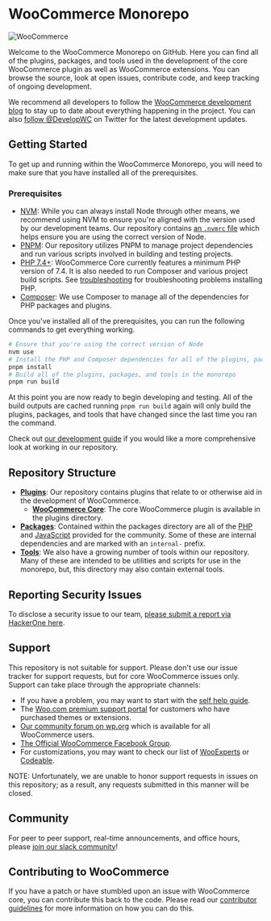 # WooCommerce Monorepo

![WooCommerce](https://woo.com/wp-content/themes/woo/images/logo-woocommerce@2x.png)

Welcome to the WooCommerce Monorepo on GitHub. Here you can find all of the plugins, packages, and tools used in the development of the core WooCommerce plugin as well as WooCommerce extensions. You can browse the source, look at open issues, contribute code, and keep tracking of ongoing development.

We recommend all developers to follow the [WooCommerce development blog](https://woocommerce.wordpress.com/) to stay up to date about everything happening in the project. You can also [follow @DevelopWC](https://twitter.com/DevelopWC) on Twitter for the latest development updates.

## Getting Started

To get up and running within the WooCommerce Monorepo, you will need to make sure that you have installed all of the prerequisites.

### Prerequisites

-   [NVM](https://github.com/nvm-sh/nvm#installing-and-updating): While you can always install Node through other means, we recommend using NVM to ensure you're aligned with the version used by our development teams. Our repository contains [an `.nvmrc` file](.nvmrc) which helps ensure you are using the correct version of Node.
-   [PNPM](https://pnpm.io/installation): Our repository utilizes PNPM to manage project dependencies and run various scripts involved in building and testing projects.
-   [PHP 7.4+](https://www.php.net/manual/en/install.php): WooCommerce Core currently features a minimum PHP version of 7.4. It is also needed to run Composer and various project build scripts. See [troubleshooting](DEVELOPMENT.md#troubleshooting) for troubleshooting problems installing PHP.
-   [Composer](https://getcomposer.org/doc/00-intro.md): We use Composer to manage all of the dependencies for PHP packages and plugins.

Once you've installed all of the prerequisites, you can run the following commands to get everything working.

```bash
# Ensure that you're using the correct version of Node
nvm use
# Install the PHP and Composer dependencies for all of the plugins, packages, and tools
pnpm install
# Build all of the plugins, packages, and tools in the monorepo
pnpm run build
```

At this point you are now ready to begin developing and testing. All of the build outputs are cached running `pnpm run build` again will only build the plugins, packages, and tools that have changed since the last time you ran the command.

Check out [our development guide](DEVELOPMENT.md) if you would like a more comprehensive look at working in our repository.

## Repository Structure

-   [**Plugins**](plugins): Our repository contains plugins that relate to or otherwise aid in the development of WooCommerce.
    -   [**WooCommerce Core**](plugins/woocommerce): The core WooCommerce plugin is available in the plugins directory.
-   [**Packages**](packages): Contained within the packages directory are all of the [PHP](packages/php) and [JavaScript](packages/js) provided for the community. Some of these are internal dependencies and are marked with an `internal-` prefix.
-   [**Tools**](tools): We also have a growing number of tools within our repository. Many of these are intended to be utilities and scripts for use in the monorepo, but, this directory may also contain external tools.

## Reporting Security Issues

To disclose a security issue to our team, [please submit a report via HackerOne here](https://hackerone.com/automattic/).

## Support

This repository is not suitable for support. Please don't use our issue tracker for support requests, but for core WooCommerce issues only. Support can take place through the appropriate channels:

-   If you have a problem, you may want to start with the [self help guide](https://woo.com/document/woocommerce-self-service-guide/).
-   The [Woo.com premium support portal](https://woo.com/contact-us/) for customers who have purchased themes or extensions.
-   [Our community forum on wp.org](https://wordpress.org/support/plugin/woocommerce) which is available for all WooCommerce users.
-   [The Official WooCommerce Facebook Group](https://www.facebook.com/groups/advanced.woocommerce).
-   For customizations, you may want to check our list of [WooExperts](https://woo.com/experts/) or [Codeable](https://codeable.io/).

NOTE: Unfortunately, we are unable to honor support requests in issues on this repository; as a result, any requests submitted in this manner will be closed.

## Community

For peer to peer support, real-time announcements, and office hours, please [join our slack community](https://woo.com/community-slack/)!

## Contributing to WooCommerce

If you have a patch or have stumbled upon an issue with WooCommerce core, you can contribute this back to the code. Please read our [contributor guidelines](https://github.com/woocommerce/woocommerce/blob/trunk/.github/CONTRIBUTING.md) for more information on how you can do this.
